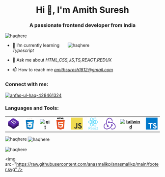 <h1 align="center">Hi 👋, I'm Amith Suresh</h1>
<h3 align="center">A passionate frontend developer from India</h3>

<p align="left"> <img src="https://komarev.com/ghpvc/?username=haqhere&label=Profile%20views&color=0e75b6&style=flat" alt="haqhere" /> </p>
<img 
 align = "right" 
 width="300" src="https://media4.giphy.com/media/v1.Y2lkPTc5MGI3NjExOXQxZTZlbXFkdDV6cmhuMzF6aTV6Zmc2d3VzcGk4MG96aWhsc3d6eiZlcD12MV9pbnRlcm5hbF9naWZfYnlfaWQmY3Q9Zw/bGgsc5mWoryfgKBx1u/giphy.webp" alt="haqhere" />


- 🌱 I’m currently learning *Typescript*

- 💬 Ask me about *HTML,CSS,JS,TS,REACT,REDUX*

- 📫 How to reach me *amithsuresh1812@gmail.com*

<h3 align="left">Connect with me:</h3>
<p align="left">
<a href="https://www.linkedin.com/in/amith-suresh-534693309/" target="blank"><img align="center" src="https://raw.githubusercontent.com/rahuldkjain/github-profile-readme-generator/master/src/images/icons/Social/linked-in-alt.svg" alt="anfas-ul-haq-428461324" height="30" width="40" /></a>
</p>

<h3 align="left">Languages and Tools:</h3><table><th>
<a href="https://getbootstrap.com" target="_blank" rel="noreferrer"> <img src="https://raw.githubusercontent.com/Script-Kiddie-JKB/Script-Kiddie-JKB/main/Assets/bootstrap.gif" alt="bootstrap" width="40" height="40"/> </a></th><th> <a href="https://www.w3schools.com/css/" target="_blank" rel="noreferrer"> <img src="https://raw.githubusercontent.com/Zenfection/Image/master/2021/06/08-15-57-53-68747470733a2f2f6d65646961302e67697068792e636f6d2f6d656469612f667345615a6c644e43384131504a336d77702f736f757263652e676966.gif" alt="css3" width="40" height="40"/> </a></th> <th> <a href="https://git-scm.com/" target="_blank" rel="noreferrer"> <img src="https://media.tenor.com/F_aIpdp3hEwAAAAi/git-github.gif" alt="git" width="40" height="40"/> </a> </th><th><a href="https://www.w3.org/html/" target="_blank" rel="noreferrer"> <img src="https://raw.githubusercontent.com/devicons/devicon/master/icons/html5/html5-original-wordmark.svg" alt="html5" width="40" height="40"/> </a></th> <th><a href="https://developer.mozilla.org/en-US/docs/Web/JavaScript" target="_blank" rel="noreferrer"> <img src="https://raw.githubusercontent.com/devicons/devicon/master/icons/javascript/javascript-original.svg" alt="javascript" width="40" height="40"/> </a>  </a></th><th> <a href="https://reactjs.org/" target="_blank" rel="noreferrer"> <img src="https://raw.githubusercontent.com/devicons/devicon/master/icons/react/react-original-wordmark.svg" alt="react" width="40" height="40"/> </a></th><th> <a href="https://redux.js.org" target="_blank" rel="noreferrer"> <img src="https://raw.githubusercontent.com/devicons/devicon/master/icons/redux/redux-original.svg" alt="redux" width="40" height="40"/> </a></th><th> <a href="https://tailwindcss.com/" target="_blank" rel="noreferrer"> <img src="https://www.vectorlogo.zone/logos/tailwindcss/tailwindcss-icon.svg" alt="tailwind" width="40" height="40"/> </a> </th><th><a href="https://www.typescriptlang.org/" target="_blank" rel="noreferrer"> <img src="https://raw.githubusercontent.com/devicons/devicon/master/icons/typescript/typescript-original.svg" alt="typescript" width="40" height="40"/> </a></th></table> </p>

<p><img align="left" src="https://github-readme-stats.vercel.app/api/top-langs?username=haqhere&show_icons=true&locale=en&layout=compact" alt="haqhere" /></p>

<p>&nbsp;<img align="center" src="https://github-readme-stats.vercel.app/api?username=haqhere&show_icons=true&locale=en" alt="haqhere" /></p>

<p><img align="center" src="https://github-readme-streak-stats.herokuapp.com/?user=haqhere&" alt="haqhere" /></p>

<img src="https://raw.githubusercontent.com/anasmalikp/anasmalikp/main/footer.svg" />


